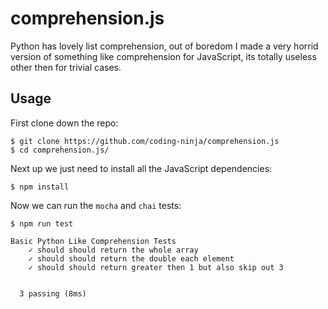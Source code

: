 comprehension.js
===

Python has lovely list comprehension, out of boredom I made a very horrid version of something like comprehension for JavaScript, its totally useless other then for trivial cases.

## Usage

First clone down the repo:

```shell
$ git clone https://github.com/coding-ninja/comprehension.js
$ cd comprehension.js/
```

Next up we just need to install all the JavaScript dependencies:

```shell
$ npm install
```

Now we can run the `mocha` and `chai` tests:

```shell
$ npm run test

Basic Python Like Comprehension Tests
    ✓ should should return the whole array
    ✓ should should return the double each element
    ✓ should should return greater then 1 but also skip out 3


  3 passing (8ms)
```

